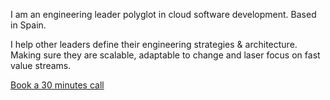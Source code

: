 I am an engineering leader polyglot in cloud software development. Based in Spain.

I help other leaders define their engineering strategies & architecture. Making sure they are scalable, adaptable to change and laser focus on fast value streams.

<a class="button button--outline button--primary" href="https://cal.com/kanekotic/30min">Book a 30 minutes call</a>